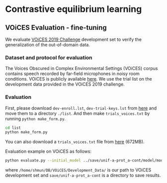 # Contrastive equilibrium learning


## VOiCES Evaluation - fine-tuning
We evaluate [VOiCES 2019 Challenge](https://iqtlabs.github.io/voices/) development set to verify the generalization of the out-of-domain data.


### Dataset and protocol for evaluation
The Voices Obscured in Complex Environmental Settings (VOiCES) corpus contains speech recorded by far-field microphones in noisy room conditions. VOiCES is publicly available [here](https://iqtlabs.github.io/voices/downloads/). We use the trial list on the development data provided in the VOiCES 2019 challenge.


### Evaluation
First, please download `dev-enroll.lst`, `dev-trial-keys.lst` from [here](https://iqtlabs.github.io/voices/downloads/) and move them to a directory `./list`. And then make `trials_voices.txt` by running `python make_form.py`.
```bash
cd list
python make_form.py
```
You can also download a `trials_voices.txt` file from [here](https://drive.google.com/file/d/1uCTIrDIl13hBDfQXYT4WITOlDYB-TgfW/view?usp=sharing) (672MB).

Evaluation example on VOiCES as follows:

```bash
python evaluate.py --initial_model ../save/unif-a-prot_a-cont/model/model000000001.model --save_path save/unif-a-prot_a-cont/ --save_filename model000000001 --test_list ./list/trials_voices.txt --test_path /home/shmun/DB/VOiCES/Development_Data/
```
where `/home/shmun/DB/VOiCES/Development_Data/` is our path to VOiCES development set and `save/unif-a-prot_a-cont` is a directory to save results.

